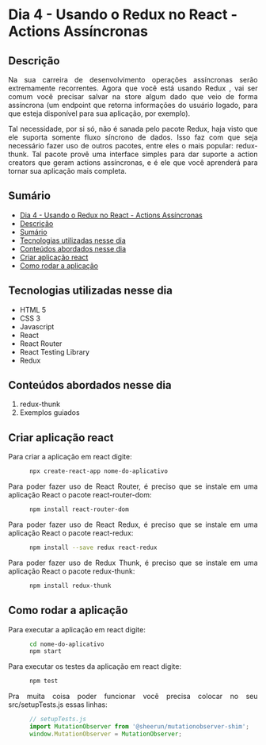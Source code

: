 # Dia 4 - Usando o Redux no React - Actions Assíncronas

## Descrição
<p align="justify">
      Na sua carreira de desenvolvimento operações assíncronas serão extremamente recorrentes. Agora que você está usando Redux , vai ser comum você precisar salvar na store algum dado que veio de forma assíncrona (um endpoint que retorna informações do usuário logado, para que esteja disponível para sua aplicação, por exemplo).
</p>
<p align="justify">
      Tal necessidade, por si só, não é sanada pelo pacote Redux, haja visto que ele suporta somente fluxo síncrono de dados. Isso faz com que seja necessário fazer uso de outros pacotes, entre eles o mais popular: redux-thunk. Tal pacote provê uma interface simples para dar suporte a action creators que geram actions assíncronas, e é ele que você aprenderá para tornar sua aplicação mais completa.
</p>

## Sumário
- [Dia 4 - Usando o Redux no React - Actions Assíncronas](#dia-4---usando-o-redux-no-react---actions-assíncronas)
- [Descrição](#descrição)
- [Sumário](#sumário)
- [Tecnologias utilizadas nesse dia](#tecnologias-utilizadas-nesse-dia)
- [Conteúdos abordados nesse dia](#conteúdos-abordados-nesse-dia)
- [Criar aplicação react](#criar-aplicação-react)
- [Como rodar a aplicação](#como-rodar-a-aplicação)

## Tecnologias utilizadas nesse dia
- HTML 5
- CSS 3
- Javascript
- React
- React Router
- React Testing Library
- Redux

## Conteúdos abordados nesse dia
1. redux-thunk
2. Exemplos guiados

## Criar aplicação react
<p align="justify">
      Para criar a aplicação em react digite:
</p>

```bash
      npx create-react-app nome-do-aplicativo
```
<p align="justify">
      Para poder fazer uso de React Router, é preciso que se instale em uma aplicação React o pacote react-router-dom:
</p>

```bash
      npm install react-router-dom
```

<p align="justify">
      Para poder fazer uso de React Redux, é preciso que se instale em uma aplicação React o pacote react-redux:
</p>

```bash
      npm install --save redux react-redux
```

<p align="justify">
      Para poder fazer uso de Redux Thunk, é preciso que se instale em uma aplicação React o pacote redux-thunk:
</p>

```bash
      npm install redux-thunk
```

## Como rodar a aplicação
<p align="justify">
      Para executar a aplicação em react digite:
</p>

```bash
      cd nome-do-aplicativo
      npm start
```

<p align="justify">
      Para executar os testes da aplicação em react digite:
</p>

```bash
      npm test
```

<p align="justify">
      Pra muita coisa poder funcionar você precisa colocar no seu src/setupTests.js essas linhas:
</p>

```js
      // setupTests.js
      import MutationObserver from '@sheerun/mutationobserver-shim';
      window.MutationObserver = MutationObserver;
```
